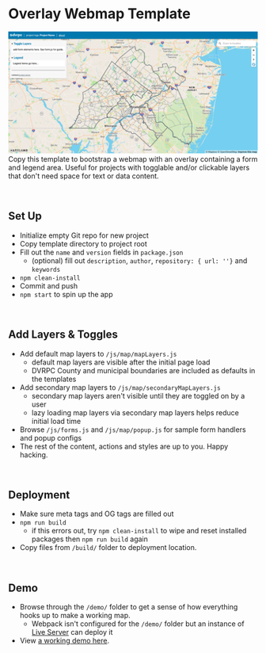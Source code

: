 # Overlay Webmap Template
![desktop screenshot](./desktop.png)
Copy this template to bootstrap a webmap with an overlay containing a form and legend area. Useful for projects with togglable and/or clickable layers that don't need space for text or data content.

<br /> 

## Set Up
- Initialize empty Git repo for new project
- Copy template directory to project root
- Fill out the `name` and `version` fields in `package.json`
    - (optional) fill out `description`, `author`, `repository: { url: ''}` and `keywords`
- `npm clean-install`
- Commit and push
- `npm start` to spin up the app

<br /> 

## Add Layers & Toggles
- Add default map layers to `/js/map/mapLayers.js`
    - default map layers are visible after the initial page load
    - DVRPC County and municipal boundaries are included as defaults in the templates
- Add secondary map layers to `/js/map/secondaryMapLayers.js`
    - secondary map layers aren't visible until they are toggled on by a user
    - lazy loading map layers via secondary map layers helps reduce initial load time
- Browse `/js/forms.js` and `/js/map/popup.js` for sample form handlers and popup configs
- The rest of the content, actions and styles are up to you. Happy hacking. 

<br /> 

## Deployment
- Make sure meta tags and OG tags are filled out
- `npm run build`
    - if this errors out, try `npm clean-install` to wipe and reset installed packages then `npm run build` again
- Copy files from `/build/` folder to deployment location.

<br /> 

## Demo
- Browse through the `/demo/` folder to get a sense of how everything hooks up to make a working map.
    - Webpack isn't configured for the `/demo/` folder but an instance of [Live Server](https://marketplace.visualstudio.com/items?itemName=ritwickdey.LiveServer) can deploy it
- View [a working demo here](https://dvrpc.github.io/map-templates/).
